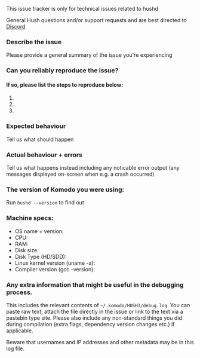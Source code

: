 <!--- Remove text and sections that do not apply -->

This issue tracker is only for technical issues related to hushd

General Hush questions and/or support requests and are best directed to [Discord](https://myhush.org/discord)

### Describe the issue

Please provide a general summary of the issue you're experiencing

### Can you reliably reproduce the issue?

#### If so, please list the steps to reproduce below:
1. 
2. 
3. 

### Expected behaviour

Tell us what should happen

### Actual behaviour + errors

Tell us what happens instead including any noticable error output (any messages displayed on-screen when e.g. a crash occurred)

### The version of Komodo you were using:

Run `hushd --version` to find out

### Machine specs:
- OS name + version:
- CPU:
- RAM:
- Disk size:
- Disk Type (HD/SDD):
- Linux kernel version (uname -a):
- Compiler version (gcc -version):

### Any extra information that might be useful in the debugging process.

This includes the relevant contents of `~/.komodo/HUSH3/debug.log`. You can paste raw text, attach the file directly in the issue or link to the text via a pastebin type site.
Please also include any non-standard things you did during compilation (extra flags, dependency version changes etc.) if applicable.

Beware that usernames and IP addresses and other metadata may be in this log file.


